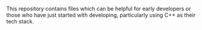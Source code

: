 This repository contains files which can be helpful for early developers or those who have just started with developing, particularly using C++ as their tech stack. 
